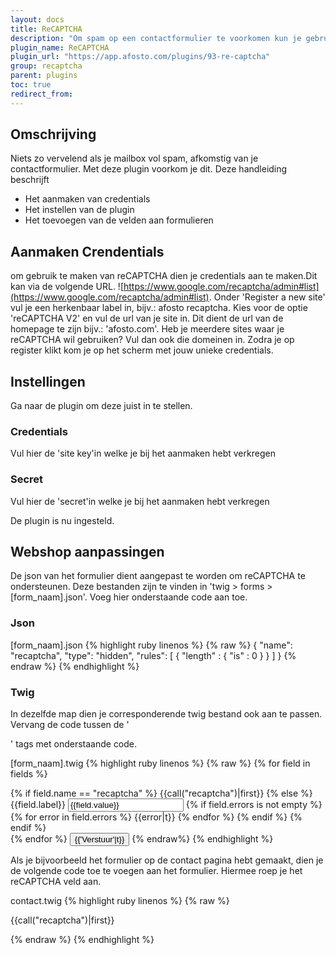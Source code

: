 ```yaml
---
layout: docs
title: ReCAPTCHA
description: "Om spam op een contactformulier te voorkomen kun je gebruik maken van reCAPTCHA."
plugin_name: ReCAPTCHA
plugin_url: "https://app.afosto.com/plugins/93-re-captcha"
group: recaptcha
parent: plugins
toc: true
redirect_from:
---
```


## Omschrijving
Niets zo vervelend als je mailbox vol spam, afkomstig van je contactformulier. Met deze plugin voorkom je dit. Deze handleiding beschrijft
* Het aanmaken van credentials
* Het instellen van de plugin
* Het toevoegen van de velden aan formulieren
## Aanmaken Crendentials
om gebruik te maken van reCAPTCHA dien je credentials aan te maken.Dit kan via de volgende URL. ![https://www.google.com/recaptcha/admin#list](https://www.google.com/recaptcha/admin#list).
Onder 'Register a new site' vul je een herkenbaar label in, bijv.: afosto recaptcha.
Kies voor de optie 'reCAPTCHA V2' en vul de url van je site in. Dit dient de url van de homepage te zijn bijv.: 'afosto.com'. Heb je meerdere sites waar je reCAPTCHA wil gebruiken? Vul dan ook die domeinen in.
Zodra je op register klikt kom je op het scherm met jouw unieke credentials.
## Instellingen
Ga naar de plugin om deze juist in te stellen. 
### Credentials
Vul hier de 'site key'in welke je bij het aanmaken hebt verkregen
### Secret
Vul hier de 'secret'in welke je bij het aanmaken hebt verkregen

De plugin is nu ingesteld.

## Webshop aanpassingen

De json van het formulier dient aangepast te worden om reCAPTCHA te ondersteunen. Deze bestanden zijn te vinden in 'twig > forms > [form_naam].json'. Voeg hier onderstaande code aan toe.

### Json
[form_naam].json
{% highlight ruby linenos %}
{% raw %}
        {
            "name": "recaptcha",
            "type": "hidden",
            "rules": [
                    {
                        "length" : {
                            "is" : 0
                        }
                    }
            ]
        }
{% endraw %}
{% endhighlight %}

### Twig
In dezelfde map dien je corresponderende twig bestand ook aan te passen. Vervang de code tussen de '<form>' tags met onderstaande code.

[form_naam].twig
{% highlight ruby linenos %}
{% raw %}
 {% for field in fields %}
     <div class="form-group">
         {% if field.name == "recaptcha" %}
             {{call("recaptcha")|first}}
         {% else %}
             <label for="{{field.name}}-{{loop.index}}">
                 {{field.label}}
             </label>
             <input type="{{field.type}}" value="{{field.value}}" id="{{field.name}}-{{loop.index}}" name="{{field.name}}" class="form-control">
             {% if field.errors is not empty %}
                 {% for error in field.errors %}
                     {{error|t}}
                 {% endfor %}
             {% endif %}
         {% endif %}
     </div>
 {% endfor %}
 <button type="submit" class="btn btn-success">
     {{'Verstuur'|t}}
 </button>
 {% endraw%}
{% endhighlight %}

Als je bijvoorbeeld het formulier op de contact pagina hebt gemaakt, dien je de volgende code toe te voegen aan het formulier. Hiermee roep je het reCAPTCHA veld aan.

contact.twig
{% highlight ruby linenos %}
{% raw %}
	
 {{call("recaptcha")|first}}

{% endraw %}
{% endhighlight %}